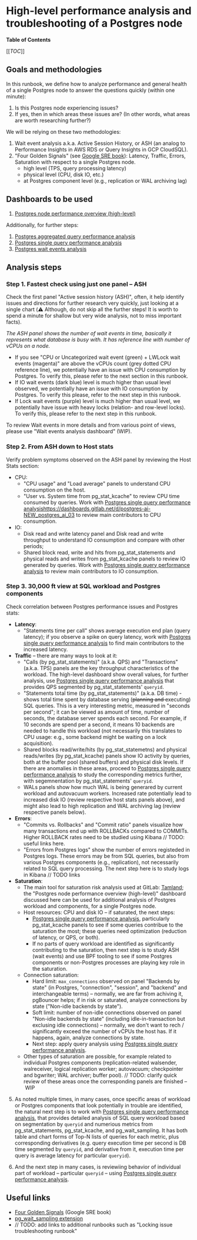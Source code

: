 # High-level performance analysis and troubleshooting of a Postgres node

**Table of Contents**

[[_TOC_]]

## Goals and methodologies
In this runbook, we define how to analyze performance and general health of a single Postgres node to answer the questions quickly (within one minute):
1. Is this Postgres node experiencing issues?
2. If yes, then in which areas these issues are? (In other words, what areas are worth researching further?)

We will be relying on these two methodologies:
1. Wait event analysis a.k.a. Active Session History, or ASH (an analog to Performance Insights in AWS RDS or Query Insights in GCP CloudSQL).
2. "Four Golden Signals" (see [Google SRE book](https://sre.google/sre-book/monitoring-distributed-systems/)): Latency, Traffic, Errors, Saturation with respect to a single Postgres node.
    - high level (TPS, query processing latency)
    - physical level (CPU, disk IO, etc.)
    - at Postgres component level (e.g., replication or WAL archiving lag)

## Dashboards to be used
1. [Postgres node performance overview (high-level)](https://dashboards.gitlab.net/d/postgres-ai-node-performance-overview)

Additionally, for further steps:
1. [Postgres aggregated query performance analysis](https://dashboards.gitlab.net/d/postgres-ai-NEW_postgres_ai_02)
1. [Postgres single query performance analysis](https://dashboards.gitlab.net/d/postgres-ai-NEW_postgres_ai_03)
1. [Postgres wait events analysis](https://dashboards.gitlab.net/d/postgres-ai-NEW_postgres_ai_04)

## Analysis steps
### Step 1. Fastest check using just one panel – ASH

Check the first panel "Active session history (ASH)", often, it help identify issues and directions for further research very quickly, just looking at a single chart (:warning: Although, do not skip all the further steps! It is worth to spend a minute for shallow but very wide analysis, not to miss important facts).

*The ASH panel shows the number of wait events in time, basically it represents what database is busy with. It has reference line with number of vCPUs on a node.*

- If you see "CPU or Uncategorized wait event (green) + LWLock wait events (magenta)" are above the vCPUs count (grey dotted CPU reference line), we potentially have an issue with CPU consumption by Postgres. To verify this, please refer to the next section in this runbook.
- If IO wait events (dark blue) level is much higher than usual level observed, we potentially have an issue with IO consumption by Postgres. To verify this please, refer to the next step in this runbook.
- If Lock wait events (purple) level is much higher than usual level, we potentially have issue with heavy locks (relation- and row-level locks). To verify this, please refer to the next step in this runbook.

To review Wait events in more details and from various point of views, please use "Wait events analysis dashboard" (WIP).

### Step 2. From ASH down to Host stats
Verify problem symptoms observed on the ASH panel by reviewing the Host Stats section:

- CPU: 
    - "CPU usage" and "Load average" panels to understand CPU consumption on the host.
    - "User vs. System time from pg_stat_kcache" to review CPU time consumed by queries. Work with [Postgres single query performance analysis]()https://dashboards.gitlab.net/d/postgres-ai-NEW_postgres_ai_03 to review main contributors to CPU consumption.
- IO: 
    - Disk read and write latency panel and Disk read and write throughput to understand IO consumption and compare with other periods;
    - Shared block read, write and hits from pg_stat_statements and physical reads and writes from pg_stat_kcache panels to review IO generated by queries. Work with [Postgres single query performance analysis](https://dashboards.gitlab.net/d/postgres-ai-NEW_postgres_ai_03) to review main contributors to IO consumption.

### Step 3. 30,000 ft view at SQL workload and Postgres components

Check correlation between Postgres performance issues and Postgres stats:

- **Latency**:
    - "Statements time per call" shows average execution end plan (query latency); if you observe a spike on query latency, work with [Postgres single query performance analysis](https://dashboards.gitlab.net/d/postgres-ai-NEW_postgres_ai_03) to find main contributors to the increased latency.
- **Traffic** – there are many ways to look at it:
    - "Calls (by pg_stat_statements)" (a.k.a. QPS) and "Transactions" (a.k.a. TPS) panels are the key throughput characteristics of the workload. The high-level dashboard show overall values, for further analysis, use [Postgres single query performance analysis](https://dashboards.gitlab.net/d/postgres-ai-NEW_postgres_ai_03) that provides QPS segmented by pg_stat_statements' `queryid`.
    - "Statements total time (by pg_stat_statements)" (a.k.a. DB time) - shows total time spent by database serving (<s>planning and </s>executing<!-- currently pgss doesn't track planning time-->) SQL queries. This is a very interesting metric, measured in "seconds per second"; it can be viewed as amount of time, number of seconds, the database server spends each second. For example, if 10 seconds are spend per a second, it means 10 backends are needed to handle this workload (not necessarily this translates to CPU usage: e.g., some backend might be waiting on a lock acquisition).
    - Shared blocks read/write/hits (by pg_stat_statemetns) and physical reads/writes (by pg_stat_kcache) panels show IO activity by queries, both at the buffer pool (shared buffers) and physical disk levels. If there are anomalies in these areas, proceed to [Postgres single query performance analysis](https://dashboards.gitlab.net/d/postgres-ai-NEW_postgres_ai_03) to study the corresponding metrics further, with segemnentation by pg_stat_statements' `queryid`. 
    - WALs panels show how much WAL is being generared by current workload and autovacuum workers. Increased rate potentially lead to increased disk IO (review respective host stats panels above), and might also lead to high replication and WAL archiving lag (review respective panels below).
- **Errors**: 
    - "Commits vs. Rollbacks" and "Commit ratio" panels visualize how many transactions end up with ROLLBACKs compared to COMMITs. Higher ROLLBACK rates need to be studied using Kibana // TODO: useful links here.
    - "Errors from Postgres logs" show the number of errors registeded in Postgres logs. These errors may be from SQL queries, but also from various Postgres components (e.g., replication), not necessarily related to SQL query processing. The next step here is to study logs in Kibana // TODO links
- **Saturation**:
    - The main tool for saturation risk analysis used at GitLab: [Tamland](https://gitlab-com.gitlab.io/gl-infra/capacity-planning-trackers/gitlab-com/service_groups/patroni/); the "Postgres node performance overview (high-level)" dashboard discussed here can be used for additional analysis of Postgres workload and components, for a single Postgres node.
    - Host resources: CPU and disk IO – if saturated, the next steps:
        - [Postgres single query performance analysis](https://dashboards.gitlab.net/d/postgres-ai-NEW_postgres_ai_03), particularly pg_stat_kcache panels to see if some queries contribue to the saturation the most; these queries need optimization (reduction of latency, or QPS, or both).
        - If no parts of query workload are identified as significantly contributing to the saturation, then next step is to study ASH (wait events) and use BPF tooling to see if some Postgres components or non-Postgres processes are playing key role in the saturation.
    - Connection saturation:
        - Hard limit: `max_connections` observed on panel "Backends by state" (in Postgres, "connection", "session", and "backend" and interchangeable terms) – normally, we are far from achiving it, pgBouncer helps; if in risk or saturated, analyze connections by state ("Non-idle backends by state").
        - Soft limit: number of non-idle connections observed on panel "Non-idle backends by state" (including idle-in-transaction but exclusing idle connections) – normally, we don't want to rech / significantly exceed the number of vCPUs the host has. If it happens, again, analyze connections by state.
        - Next step: apply query analysis using [Postgres single query performance analysis](https://dashboards.gitlab.net/d/postgres-ai-NEW_postgres_ai_03).
    - Other types of saturation are possible, for example related to individual Postgres components (replication-related walsender, walreceiver, logical replication worker; autovacuum; checkpointer and bgwriter; WAL archiver; buffer pool). // TODO: clarify quick review of these areas once the corresponding panels are finished – WIP

5. As noted multiple times, in many cases, once specific areas of workload or Postgres components that look potentially in trouble are identified, the natural next step is to work with [Postgres single query performance analysis](https://dashboards.gitlab.net/d/de1633b2zd3wge/4482c6d0-58c5-5473-8cb1-bdf2f09c7757), that provides detailed analysis of SQL query workload based on segmentation by `queryid` and numerious metrics from pg_stat_statements, pg_stat_kcache, and pg_wait_sampling. It has both table and chart forms of Top-N lists of queries for each metric, plus corresponding derivatives (e.g. query execution time per second is DB time segmented by `queryid`, and derivative from it, execution time per query is average latency for particular `queryid`).

6. And the next step in many cases, is reviewiing behavior of individual part of workload – particular `queryid` – using [Postgres single query performance analysis](https://dashboards.gitlab.net/d/postgres-ai-NEW_postgres_ai_03).

## Useful links
- [Four Golden Signals](https://sre.google/sre-book/monitoring-distributed-systems/) (Google SRE book)
- [pg_wait_sampling extension](https://github.com/postgrespro/pg_wait_sampling) 
- // TODO: add links to additional runbooks such as "Locking issue troubleshooting runbook"


<!--

appendix - types of problems (but we have some of them already in https://gitlab.com/gitlab-com/runbooks/-/blob/master/docs/patroni/postgres.md#postgresql-troubleshooting; though, those are mostly focused on alerts and related actions to mitigate; here we have broader list – how could we combine these and structure it better?)

- CPU load spike or elevated load during certain period
- CPU saturation (100% usage)
- Disk IO spike
- Disk IO saturation
- LWLock contention
- Replication issues: Lagging replication / ...
- Autovacuum issues: Lagging autovacuum / unvacuumed tables / ...
- Query processing latency spike
- Database unresponsive
- Locking issues (heavylocks)
- XID/MXID wraparound risks (or achieved)
- Backups issues: Lagging WAL archiving
- Error spike
- Low disk space
- Elevated WAL generation rates affecting replication, backups, disk space
- ...

-->
